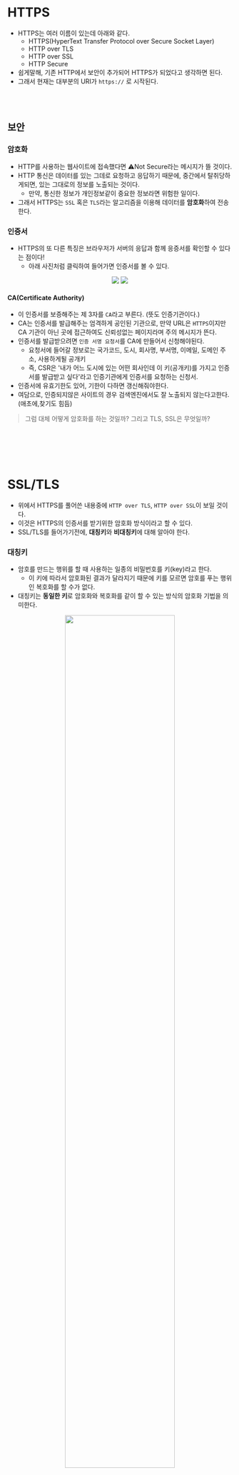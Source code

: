 # HTTPS
 - HTTPS는 여러 이름이 있는데 아래와 같다. 
   - HTTPS(HyperText Transfer Protocol over Secure Socket Layer)
   - HTTP over TLS
   - HTTP over SSL
   - HTTP Secure
 - 쉽게말해, 기존 HTTP에서 보안이 추가되어 HTTPS가 되었다고 생각하면 된다. 
 - 그래서 현재는 대부분의 URI가 `https://` 로 시작된다. 

<br></br>

## 보안 

### 암호화
 - HTTP를 사용하는 웹사이트에 접속했다면  ⚠️Not Secure라는 메시지가 뜰 것이다.
 - HTTP 통신은 데이터를 있는 그데로 요청하고 응답하기 때문에, 중간에서 탈취당하게되면, 있는 그대로의 정보를 노출되는 것이다. 
   - 만약, 통신한 정보가 개인정보같이 중요한 정보라면 위험한 일이다. 
 - 그래서 HTTPS는 `SSL` 혹은 `TLS`라는 알고리즘을 이용해 데이터를 **암호화**하여 전송한다.

### 인증서
 - HTTPS의 또 다른 특징은 브라우저가 서버의 응답과 함께 응증서를 확인할 수 있다는 점이다!
   - 아래 사진처럼 클릭하여 들어가면 인증서를 볼 수 있다.
<p align="center"><img src="https://user-images.githubusercontent.com/104331549/180140707-ec91574b-8994-47bc-8685-5a6e4881dc96.png">

<img src="https://user-images.githubusercontent.com/104331549/180141010-d9e7e87a-796c-4cb1-9985-a010121039ae.png">

</p>

#### CA(Certificate Authority) 
 - 이 인증서를 보증해주는 제 3자를 `CA`라고 부른다. (뜻도 인증기관이다.)
 - CA는 인증서를 발급해주는 엄격하게 공인된 기관으로, 만약 URL은 `HTTPS`이지만 CA 기관이 아닌 곳에 접근하여도 신뢰성없는 페이지라며 주의 메시지가 뜬다.
 - 인증서를 발급받으려면 `인증 서명 요청서`를 CA에 만들어서 신청해야된다.
   - 요청서에 들어갈 정보로는 국가코드, 도시, 회사명, 부서명, 이메일, 도메인 주소, 사용하게될 공개키
   - 즉, CSR은 '내가 어느 도시에 있는 어떤 회사인데 이 키(공개키)를 가지고 인증서를 발급받고 싶다'라고 인증기관에게 인증서를 요청하는 신청서.
 - 인증서에 유효기한도 있어, 기한이 다하면 갱신해줘야한다. 
 - 여담으로, 인증되지않은 사이트의 경우 검색엔진에서도 잘 노출되지 않는다고한다.(애초에,찾기도 힘듬)


> 그럼 대체 어떻게 암호화를 하는 것일까? 그리고 TLS, SSL은 무엇일까?

<br></br>
<br></br>

# SSL/TLS 
 - 위에서 HTTPS를 풀어쓴 내용중에 `HTTP over TLS`, `HTTP over SSL`이 보일 것이다.
 - 이것은 HTTPS의 인증서를 받기위한 암호화 방식이라고 할 수 있다.
 - SSL/TLS를 들어가기전에, **대칭키**와 **비대칭키**에 대해 알아야 한다.
### 대칭키
 - 암호를 만드는 행위를 할 때 사용하는 일종의 비밀번호를 키(key)라고 한다.
   - 이 키에 따라서 암호화된 결과가 달라지기 때문에 키를 모르면 암호를 푸는 행위인 복호화를 할 수가 없다. 
 - 대칭키는 **동일한 키**로 암호화와 복호화를 같이 할 수 있는 방식의 암호화 기법을 의미한다.

<p align="center"><img src="https://user-images.githubusercontent.com/104331549/180151160-07e7779e-78d7-480d-ad02-560461848732.png" width="70%"></p>

 - 즉, 암호화를 할 때 `abc`라는 값을 사용했다면, 복호화를 할 때 도 `abc`라는 값을 입력해줘야 된다.

### 비대칭키 
 > 하지만 대칭키 방식은 단점이 있다. 바로 암호화하고 복호화할 때 필요한 키(key)가 노출이되면, 외부인(공격자)이 암호의 내용을 복호화하여 볼 수 있기 때문이다.  
 > 이러한 문제를 해결하기 위해 나온 것이 비대칭키 방식이다.  
 
- 비대칭키 방식은 두개의 키를 갖게된다.
  - A키를 암호화를 하면 B키로 복호화할 수 있고, B키로 암호화하면 A키로 복호화할 수 있는 방식 
  - 두 키중 하나는 개인키(private)로 하고, 나머지 하나는 공개키(public)로 지정한다.
- 공개키 만드는 방식으로는 `PKCS12`을 많이 쓴다.
#### 암호화 복호화 과정
- 그래서 결국 공개키를 제공받은 클라이언트는 정보를 (공개키로)암호화한다.
- 이 암호화된 정보를 개인키를 가지고 있는 서버에게 전송한다.
- 개인키를 소유하고 있는 서버는 (개인키로)정보를 복호화하여 확인할 수 있다. 

> 결국 공개키로는 암호화 할 수 있지만, 복호화는 할 수 없기 때문에, 외부에서 공개키를 알아도 정보를 복호화 할 수 없다.

<p align="center"><img src="https://user-images.githubusercontent.com/104331549/180147199-2e75363e-2fc9-4390-88b4-413b3061b7c9.png" width="70%"></p>

<br></br>

## SSL 
 - SSL(Secure Sockets Layer, 보안 소켓 계층)
 - 서버와 클라이언트 사이에 교환되는 데이터를 암호화하여 보안을 유지하는 표준 기술
 - 당연히 해커가 전송되는 정보를 열람하거나 훔치는 것을 방지(스니핑, 스누핑 방지)
 - 개인키(private)와 공개키(public)의 대칭키 기반으로 암호화/복호화를 사용한다.(비대칭키와 대칭키의 혼합)
   - SSL 통신에 사용할 공개키를 클라이언트에게 제공한다.
   - 공개키로 암호화된 데이터는 개인키로만 복화화 할 수 있다.
 -  SSL 3.0 이후 지원이 중단되었음.

### TLS 
 - 1999년에 SSL 3.0의 업그레이드 버전으로 TLS 1.0이 공개되었다.(SSL의 업그레이드 버전)
 - 이후 SSL에서 TLS로 명칭이 변경되었으나, SSL이라는 명칭이 아직까지 보편적으로 사용되고 있어서 TLS/SSL을 혼용하여 사용한다.
 - 즉, SSL이랑 TLS는 같은 말이다


### 인증절차 
1. 사용자가 브라우저를 통해 서버에 접속하면, 서버에서 인증서를 사용자에게 제공.
2. 브라우저는 인증서를 발급한 인증기관이 브라우저에서 제공하는 인증기관 목록에 있는지 확인.
3. 인증기관의 공개키를 이용해서 인증서를 복호화.
4. 복호화에 성공하는 것으로 인증완료.

> 네트워크를 통한 데이터 통신에 쓰이는 프로토콜인 TLS와 SSL의 오픈 소스 라이브러리 OpenSSL 이 있다.


### 동작방법
> 위에서 SSL은 비대킹키와 대칭키를 혼합해서 사용한다고 했다. 좀더 자세히 알아보자
 - 클라이언트와 서버가 주고 받는 **실제 정보**는 대칭키 방식으로 암호화하고
 - 이 대칭키를 공개키 방식으로 암호하 하여, 클라이언트와 서버가 정보를 주고 받게 된다. 

   

<p align="center"><img src="" width="70%"></p>
<p align="center"><img src="" width="70%"></p>


## 참고링크 
 - [OpenSSL SSL/TLS 인증서 발급받기](https://heodolf.tistory.com/94)
- [SSL과 인증서 구조 이해하기](https://m.blog.naver.com/alice_k106/221468341565)
